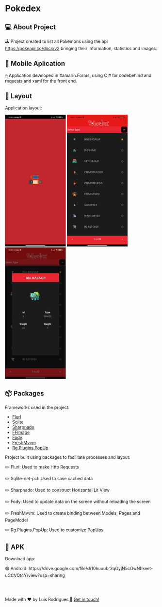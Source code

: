 # Pokedex

## 💻 About Project

🕹️ Project created to list all Pokemons using the api https://pokeapi.co/docs/v2 bringing their information, statistics and images.

## 🔋 Mobile Aplication

🖱 Application developed in Xamarin.Forms, using C # for codebehind and requests and xaml for the front end.

## 🎨 Layout
Application layout:

<p float="left">
  <img src="https://github.com/lhmrodrigues/Pokedex/blob/main/Images/splash.png" width="200" />
  <img src="https://github.com/lhmrodrigues/Pokedex/blob/main/Images/initial.png" width="200" />  
  <img src="https://github.com/lhmrodrigues/Pokedex/blob/main/Images/info.png" width="200" /> 
</p>

## 📦 Packages

Frameworks used in the project:

- [Flurl][flurl]
- [Sqlite][sql]
- [Sharpnado][sharpnado]
- [FFImage][ffImage]
- [Fody][fody]
- [FreshMvvm][fresh]
- [Rg.Plugins.PopUp][rg]

 Project built using packages to facilitate processes and layout:
 
<p>✏️ Flurl: Used to make Http Requests </p>
<p>✏️ Sqlite-net-pcl: Used to save cached data </p>
<p>✏️ Sharpnado: Used to construct Horizontal Lit View </p>
<p>✏️ Fody: Used to update data on the screen without reloading the screen </p>
<p>✏️ FreshMvvm: Used to create binding between Models, Pages and PageModel </p>
<p>✏️ Rg.Plugins.PopUp: Used to customize PopUps </p>

## 📱 APK

Download app:

<p> 🟢 Android: https://drive.google.com/file/d/10huuubr2qOyjN5cOwNhkeet-uCCVQt4Y/view?usp=sharing </p>

<br />
<br />

Made with ♥ by Luis Rodrigues :wave: [Get in touch!](https://www.linkedin.com/in/luis-henrique-miranda-rodrigues-b12580155/)

[flurl]: https://flurl.dev/
[sql]: https://github.com/praeclarum/sqlite-net
[sharpnado]: https://github.com/roubachof/Sharpnado.Presentation.Forms
[ffImage]: https://github.com/luberda-molinet/FFImageLoading
[fody]: https://github.com/Fody/PropertyChanged
[fresh]: https://github.com/rid00z/FreshMvvm
[rg]: https://github.com/rotorgames/Rg.Plugins.Popup
[vscode]: https://code.visualstudio.com/
[rs]: https://rocketseat.com.br
